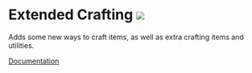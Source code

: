 # Extended Crafting [![](http://cf.way2muchnoise.eu/full_268387_downloads.svg)](https://minecraft.curseforge.com/projects/extended-crafting)
Adds some new ways to craft items, as well as extra crafting items and utilities.

[Documentation](https://mods.blakebr0.com/docs/extendedcrafting)
